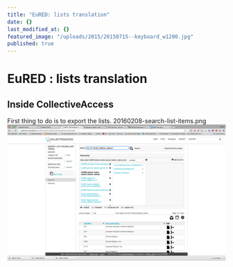 ```yaml
---
title: "EuRED: lists translation"
date: {}
last_modified_at: {}
featured_image: "/uploads/2015/20150715--keyboard_w1200.jpg"
published: true
---
```




# EuRED : lists translation
## Inside CollectiveAccess
First thing to do is to export the lists.
20160208-search-list-items.png
![Recherche d'éléments de liste](/uploads/2016/20160208-search-list-items.png)
